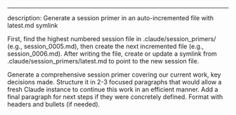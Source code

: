 ---
description: Generate a session primer in an auto-incremented file with latest.md symlink

First, find the highest numbered session file in .claude/session_primers/ (e.g., session_0005.md), then create the next incremented file (e.g., session_0006.md). After writing the file, create or update a symlink from .claude/session_primers/latest.md to point to the new session file.

Generate a comprehensive session primer covering our current work, key decisions made. Structure it in 2-3 focused paragraphs that would allow a fresh Claude instance to continue this work in an efficient manner. Add a final paragraph for next steps if they were concretely defined. Format with headers and bullets (if needed).

